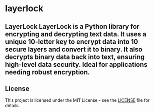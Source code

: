 # layerlock
## LayerLock  LayerLock is a Python library for encrypting and decrypting text data. It uses a unique 10-letter key to encrypt data into 10 secure layers and convert it to binary. It also decrypts binary data back into text, ensuring high-level data security. Ideal for applications needing robust encryption.
## License

This project is licensed under the MIT License - see the [LICENSE](LICENSE) file for details.
